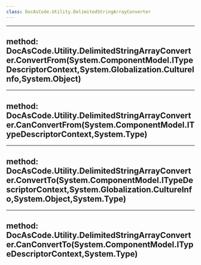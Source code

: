 ```yaml
---
class: DocAsCode.Utility.DelimitedStringArrayConverter
---
```


---
method: DocAsCode.Utility.DelimitedStringArrayConverter.ConvertFrom(System.ComponentModel.ITypeDescriptorContext,System.Globalization.CultureInfo,System.Object)
---

---
method: DocAsCode.Utility.DelimitedStringArrayConverter.CanConvertFrom(System.ComponentModel.ITypeDescriptorContext,System.Type)
---

---
method: DocAsCode.Utility.DelimitedStringArrayConverter.ConvertTo(System.ComponentModel.ITypeDescriptorContext,System.Globalization.CultureInfo,System.Object,System.Type)
---

---
method: DocAsCode.Utility.DelimitedStringArrayConverter.CanConvertTo(System.ComponentModel.ITypeDescriptorContext,System.Type)
---

